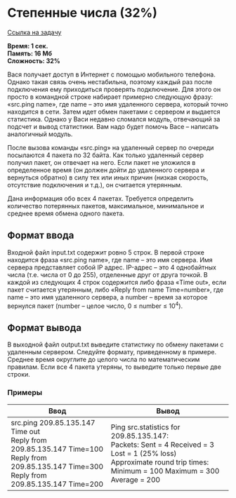 <h1 class="title">Степенные числа (32%)</h1>
<p><a href="https://acmp.ru/index.asp?main=task&id_task=987" target="_blank">Ссылка на задачу</a></p>
<p><b>Время: 1 сек.<br>Память: 16 Мб<br>Сложность: 32%</b></p>
<p>Вася получает доступ в Интернет с помощью мобильного телефона. Однако такая связь очень нестабильна, поэтому каждый раз после подключения ему приходиться проверять подключение. Для этого он просто в командной строке набирает примерно следующую фразу: «src.ping name», где name – это имя удаленного сервера, который точно находится в сети. Затем идет обмен пакетами с сервером и выдается статистика. Однако у Васи недавно сломался модуль, отвечающий за подсчет и вывод статистики. Вам надо будет помочь Васе – написать аналогичный модуль.</p>
<p>После вызова команды «src.ping» на удаленный сервер по очереди посылаются 4 пакета по 32 байта. Как только удаленный сервер получил пакет, он отвечает на него. Если пакет не уложился в определенное время (он должен дойти до удаленного сервера и вернуться обратно) в силу тех или иных причин (низкая скорость, отсутствие подключения и т.д.), он считается утерянным.</p>
<p>Дана информация обо всех 4 пакетах. Требуется определить количество потерянных пакетов, максимальное, минимальное и среднее время обмена одного пакета.</p>
<h2>Формат ввода</h2>
<p class="text">
Входной файл input.txt содержит ровно 5 строк. В первой строке находится фраза «src.ping	name», где name – это имя сервера. Имя сервера представляет собой IP адрес. IP-адрес – это 4 однобайтных числа (т.е. числа от 0 до 255), отделенные друг от друга точкой. В каждой из следующих 4 строк содержится либо фраза «Time out», если пакет считается утерянным, либо «Reply from name Time=number», где	name –  это имя удаленного сервера, а number – время за которое вернулся пакет (number –  целое число, 0 ≤ number ≤ 10<sup>4</sup>).
</p>
<h2>Формат вывода</h2>
<p class="text">
В выходной файл output.txt выведите статистику по обмену пакетами с удаленным сервером. Следуйте формату, приведенному в примере. Среднее время округлите до целого числа по математическим правилам. Если все 4 пакета утеряны, то выведите только первые две строки.
</p>
<h3>Примеры</h3>
<table class="sample-tests">
  <thead>
     <tr>
        <th>Ввод</th>
        <th>Вывод</th>
     </tr>
  </thead>
  <tbody>
     <tr>
        <td>src.ping 209.85.135.147<br>
            Time out<br>
            Reply from 209.85.135.147 Time=100<br>
            Reply from 209.85.135.147 Time=300<br>
            Reply from 209.85.135.147 Time=200</td>
        <td>Ping src.statistics for 209.85.135.147:<br>
            Packets: Sent = 4 Received = 3 Lost = 1 (25% loss)<br>
            Approximate round trip times:<br>
            Minimum = 100 Maximum = 300 Average = 200</td>
     </tr>
  </tbody>
</table>